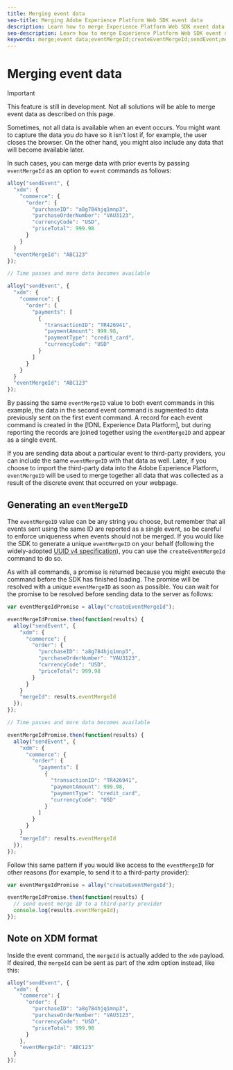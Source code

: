 ```yaml
---
title: Merging event data
seo-title: Merging Adobe Experience Platform Web SDK event data
description: Learn how to merge Experience Platform Web SDK event data
seo-description: Learn how to merge Experience Platform Web SDK event data
keywords: merge;event data;eventMergeId;createEventMergeId;sendEvent;mergeId;merge id;eventMergeIdPromise; Merge Id Promise;
---
```


# Merging event data

>[!IMPORTANT]
>
>This feature is still in development. Not all solutions will be able to merge event data as described on this page. 

Sometimes, not all data is available when an event occurs. You might want to capture the data you _do_ have so it isn't lost if, for example, the user closes the browser. On the other hand, you might also include any data that will become available later.

In such cases, you can merge data with prior events by passing `eventMergeId` as an option to `event` commands as follows:

```javascript
alloy("sendEvent", {
  "xdm": {
    "commerce": {
      "order": {
        "purchaseID": "a8g784hjq1mnp3",
        "purchaseOrderNumber": "VAU3123",
        "currencyCode": "USD",
        "priceTotal": 999.98
      }
    }
  }
  "eventMergeId": "ABC123"
});

// Time passes and more data becomes available

alloy("sendEvent", {
  "xdm": {
    "commerce": {
      "order": {
        "payments": [
          {
            "transactionID": "TR426941",
            "paymentAmount": 999.98,
            "paymentType": "credit_card",
            "currencyCode": "USD"
          }
        ]
      }
    }
  }
  "eventMergeId": "ABC123"
});
```

By passing the same `eventMergeID` value to both event commands in this example, the data in the second event command is augmented to data previously sent on the first event command. A record for each event command is created in the [!DNL Experience Data Platform], but during reporting the records are joined together using the `eventMergeID` and appear as a single event.

If you are sending data about a particular event to third-party providers, you can include the same `eventMergeID` with that data as well. Later, if you choose to import the third-party data into the Adobe Experience Platform, `eventMergeID` will be used to merge together all data that was collected as a result of the discrete event that occurred on your webpage.

## Generating an `eventMergeID`

The `eventMergeID` value can be any string you choose, but remember that all events sent using the same ID are reported as a single event, so be careful to enforce uniqueness when events should not be merged. If you would like the SDK to generate a unique `eventMergeID` on your behalf (following the widely-adopted [UUID v4 specification](https://www.ietf.org/rfc/rfc4122.txt)), you can use the `createEventMergeId` command to do so.

As with all commands, a promise is returned because you might execute the command before the SDK has finished loading. The promise will be resolved with a unique `eventMergeID` as soon as possible. You can wait for the promise to be resolved before sending data to the server as follows:

```javascript
var eventMergeIdPromise = alloy("createEventMergeId");

eventMergeIdPromise.then(function(results) {
  alloy("sendEvent", {
    "xdm": {
      "commerce": {
        "order": {
          "purchaseID": "a8g784hjq1mnp3",
          "purchaseOrderNumber": "VAU3123",
          "currencyCode": "USD",
          "priceTotal": 999.98
        }
      }
    }
    "mergeId": results.eventMergeId
  });
});

// Time passes and more data becomes available

eventMergeIdPromise.then(function(results) {
  alloy("sendEvent", {
    "xdm": {
      "commerce": {
        "order": {
          "payments": [
            {
              "transactionID": "TR426941",
              "paymentAmount": 999.98,
              "paymentType": "credit_card",
              "currencyCode": "USD"
            }
          ]
        }
      }
    }
    "mergeId": results.eventMergeId
  });
});
```

Follow this same pattern if you would like access to the `eventMergeID` for other reasons (for example, to send it to a third-party provider):

```javascript
var eventMergeIdPromise = alloy("createEventMergeId");

eventMergeIdPromise.then(function(results) {
  // send event merge ID to a third-party provider
  console.log(results.eventMergeId);
});
```

## Note on XDM format

Inside the event command, the `mergeId` is actually added to the `xdm` payload.  If desired, the `mergeId` can be sent as part of the xdm option instead, like this:

```javascript
alloy("sendEvent", {
  "xdm": {
    "commerce": {
      "order": {
        "purchaseID": "a8g784hjq1mnp3",
        "purchaseOrderNumber": "VAU3123",
        "currencyCode": "USD",
        "priceTotal": 999.98
      }
    },
    "eventMergeId": "ABC123"
  }
});
```
